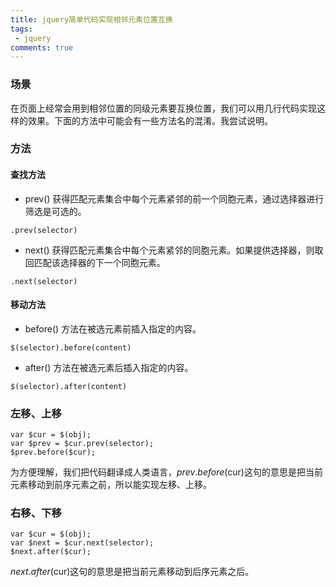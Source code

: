 ```yaml
---
title: jquery简单代码实现相邻元素位置互换
tags: 
 - jquery
comments: true
---
```

### 场景
在页面上经常会用到相邻位置的同级元素要互换位置，我们可以用几行代码实现这样的效果。下面的方法中可能会有一些方法名的混淆。我尝试说明。
### 方法
#### 查找方法
* prev() 获得匹配元素集合中每个元素紧邻的前一个同胞元素，通过选择器进行筛选是可选的。
```
.prev(selector)
```
* next() 获得匹配元素集合中每个元素紧邻的同胞元素。如果提供选择器，则取回匹配该选择器的下一个同胞元素。
```
.next(selector)
```
#### 移动方法
* before() 方法在被选元素前插入指定的内容。
```
$(selector).before(content)
```
* after() 方法在被选元素后插入指定的内容。
```
$(selector).after(content)
```
### 左移、上移
```
var $cur = $(obj);
var $prev = $cur.prev(selector);
$prev.before($cur);
```
为方便理解，我们把代码翻译成人类语言，$prev.before($cur)这句的意思是把当前元素移动到前序元素之前，所以能实现左移、上移。
### 右移、下移
```
var $cur = $(obj);
var $next = $cur.next(selector);
$next.after($cur);
```
$next.after($cur)这句的意思是把当前元素移动到后序元素之后。
